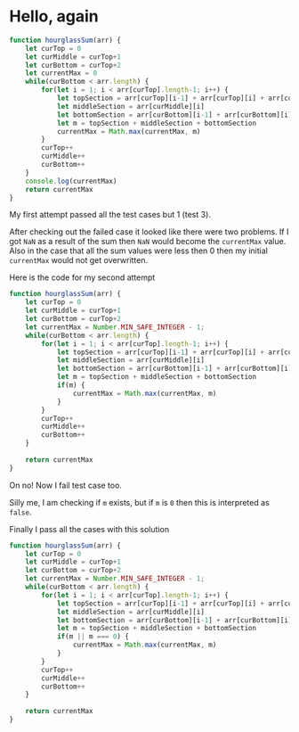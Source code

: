 # Hello, again


```js
function hourglassSum(arr) {
    let curTop = 0
    let curMiddle = curTop+1
    let curBottom = curTop+2
    let currentMax = 0
    while(curBottom < arr.length) {
        for(let i = 1; i < arr[curTop].length-1; i++) {
            let topSection = arr[curTop][i-1] + arr[curTop][i] + arr[curTop][i+1]
            let middleSection = arr[curMiddle][i]
            let bottomSection = arr[curBottom][i-1] + arr[curBottom][i] + arr[curBottom][i+1]
            let m = topSection + middleSection + bottomSection
            currentMax = Math.max(currentMax, m)
        }
        curTop++
        curMiddle++
        curBottom++
    }
    console.log(currentMax)
    return currentMax
}
```

My first attempt passed all the test cases but 1 (test 3). 

After checking out the failed case it looked like there were two problems. If I got `NaN` as a result of the sum then `NaN` would become the `currentMax` value. Also in the case that all the sum values were less then 0 then my initial `currentMax` would not get overwritten.

Here is the code for my second attempt

```js
function hourglassSum(arr) {
    let curTop = 0
    let curMiddle = curTop+1
    let curBottom = curTop+2
    let currentMax = Number.MIN_SAFE_INTEGER - 1;
    while(curBottom < arr.length) {
        for(let i = 1; i < arr[curTop].length-1; i++) {
            let topSection = arr[curTop][i-1] + arr[curTop][i] + arr[curTop][i+1]
            let middleSection = arr[curMiddle][i]
            let bottomSection = arr[curBottom][i-1] + arr[curBottom][i] + arr[curBottom][i+1]
            let m = topSection + middleSection + bottomSection
            if(m) {
                currentMax = Math.max(currentMax, m)
            }
        }
        curTop++
        curMiddle++
        curBottom++
    }
    
    return currentMax
}
```

On no! Now I fail test case too.

Silly me, I am checking if `m` exists, but if `m` is `0` then this is interpreted as `false`.

Finally I pass all the cases with this solution

```js
function hourglassSum(arr) {
    let curTop = 0
    let curMiddle = curTop+1
    let curBottom = curTop+2
    let currentMax = Number.MIN_SAFE_INTEGER - 1;
    while(curBottom < arr.length) {
        for(let i = 1; i < arr[curTop].length-1; i++) {
            let topSection = arr[curTop][i-1] + arr[curTop][i] + arr[curTop][i+1]
            let middleSection = arr[curMiddle][i]
            let bottomSection = arr[curBottom][i-1] + arr[curBottom][i] + arr[curBottom][i+1]
            let m = topSection + middleSection + bottomSection
            if(m || m === 0) {
                currentMax = Math.max(currentMax, m)
            }
        }
        curTop++
        curMiddle++
        curBottom++
    }
    
    return currentMax
}
```